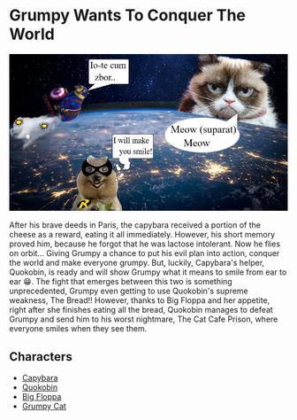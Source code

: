 # Grumpy Wants To Conquer The World

![poster](./../images/GrumpyWantsToConquerTheWorld.png)

After his brave deeds in Paris, the capybara received a portion of the cheese as a reward, eating it all immediately. However, his short memory proved him, because he forgot that he was lactose intolerant. 
Now he flies on orbit... Giving Grumpy a chance to put his evil plan into action, conquer the world and make everyone grumpy.
But, luckily, Capybara's helper, Quokobin, is ready and will show Grumpy what it means to smile from ear to ear :grin:. The fight that emerges between this two is something unprecedented, Grumpy even getting to use Quokobin's supreme weakness, The Bread!! 
However, thanks to Big Floppa and her appetite, right after she finishes eating all the bread, Quokobin manages to defeat Grumpy and send him to his worst nightmare, The Cat Cafe Prison, where everyone smiles when they see them.

## Characters

- [Capybara](./../heroes/Capybara.md)
- [Quokobin](./../heroes/Quokobin.md)
- [Big Floppa](./../heroes/BigFloppa.md)
- [Grumpy Cat](./../villains/GrumpyCat.md)